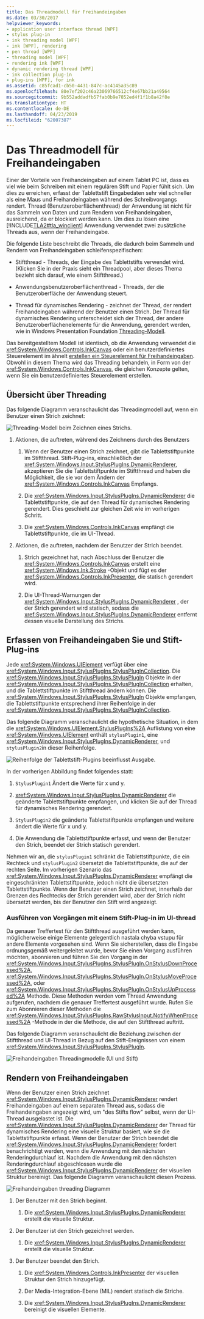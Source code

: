```yaml
---
title: Das Threadmodell für Freihandeingaben
ms.date: 03/30/2017
helpviewer_keywords:
- application user interface thread [WPF]
- stylus plug-in
- ink threading model [WPF]
- ink [WPF], rendering
- pen thread [WPF]
- threading model [WPF]
- rendering ink [WPF]
- dynamic rendering thread [WPF]
- ink collection plug-in
- plug-ins [WPF], for ink
ms.assetid: c85fcad1-cb50-4431-847c-ac4145a35c89
ms.openlocfilehash: 80e7ef202c46a23069766512cf4e67bb21a49564
ms.sourcegitcommit: 9b552addadfb57fab0b9e7852ed4f1f1b8a42f8e
ms.translationtype: HT
ms.contentlocale: de-DE
ms.lasthandoff: 04/23/2019
ms.locfileid: "62007387"
---
```

# <a name="the-ink-threading-model"></a>Das Threadmodell für Freihandeingaben
Einer der Vorteile von Freihandeingaben auf einem Tablet PC ist, dass es viel wie beim Schreiben mit einem regulären Stift und Papier fühlt sich.  Um dies zu erreichen, erfasst der Tablettstift Eingabedaten sehr viel schneller als eine Maus und Freihandeingaben während des Schreibvorgangs rendert.  Thread (Benutzeroberflächenthread) der Anwendung ist nicht für das Sammeln von Daten und zum Rendern von Freihandeingaben, ausreichend, da er blockiert werden kann.  Um dies zu lösen eine [!INCLUDE[TLA2#tla_winclient](../../../../includes/tla2sharptla-winclient-md.md)] Anwendung verwendet zwei zusätzliche Threads aus, wenn der Freihandeingabe.  
  
 Die folgende Liste beschreibt die Threads, die dadurch beim Sammeln und Rendern von Freihandeingaben schleifenspezifischen:  
  
- Stiftthread - Threads, der Eingabe des Tablettstifts verwendet wird.  (Klicken Sie in der Praxis sieht ein Threadpool, aber dieses Thema bezieht sich darauf, wie einem Stiftthread.)  
  
- Anwendungsbenutzeroberflächenthread - Threads, der die Benutzeroberfläche der Anwendung steuert.  
  
- Thread für dynamisches Rendering - zeichnet der Thread, der rendert Freihandeingaben während der Benutzer einen Strich. Der Thread für dynamisches Rendering unterscheidet sich der Thread, der andere Benutzeroberflächenelemente für die Anwendung, gerendert werden, wie in Windows Presentation Foundation [Threading-Modell](threading-model.md).  
  
 Das bereitgestelltem Modell ist identisch, ob die Anwendung verwendet die <xref:System.Windows.Controls.InkCanvas> oder ein benutzerdefiniertes Steuerelement im ähnelt [erstellen ein Steuerelement für Freihandeingaben](creating-an-ink-input-control.md).  Obwohl in diesem Thema wird das Threading behandeln, in Form von der <xref:System.Windows.Controls.InkCanvas>, die gleichen Konzepte gelten, wenn Sie ein benutzerdefiniertes Steuerelement erstellen.  
  
## <a name="threading-overview"></a>Übersicht über Threading  
 Das folgende Diagramm veranschaulicht das Threadingmodell auf, wenn ein Benutzer einen Strich zeichnet:  
  
 ![Threading-Modell beim Zeichnen eines Strichs. ](./media/inkthreading-drawingink.png "InkThreading_DrawingInk")  
  
1. Aktionen, die auftreten, während des Zeichnens durch des Benutzers  
  
    1. Wenn der Benutzer einen Strich zeichnet, gibt die Tablettstiftpunkte im Stiftthread.  Stift-Plug-ins, einschließlich der <xref:System.Windows.Input.StylusPlugIns.DynamicRenderer>, akzeptieren Sie die Tablettstiftpunkte im Stiftthread und haben die Möglichkeit, die sie vor dem Ändern der <xref:System.Windows.Controls.InkCanvas> Empfangs.  
  
    2. Die <xref:System.Windows.Input.StylusPlugIns.DynamicRenderer> die Tablettstiftpunkte, die auf den Thread für dynamisches Rendering gerendert. Dies geschieht zur gleichen Zeit wie im vorherigen Schritt.  
  
    3. Die <xref:System.Windows.Controls.InkCanvas> empfängt die Tablettstiftpunkte, die im UI-Thread.  
  
2. Aktionen, die auftreten, nachdem der Benutzer der Strich beendet.  
  
    1. Strich gezeichnet hat, nach Abschluss der Benutzer die <xref:System.Windows.Controls.InkCanvas> erstellt eine <xref:System.Windows.Ink.Stroke> -Objekt und fügt es der <xref:System.Windows.Controls.InkPresenter>, die statisch gerendert wird.  
  
    2. Die UI-Thread-Warnungen der <xref:System.Windows.Input.StylusPlugIns.DynamicRenderer> , der der Strich gerendert wird statisch, sodass die <xref:System.Windows.Input.StylusPlugIns.DynamicRenderer> entfernt dessen visuelle Darstellung des Strichs.  
  
## <a name="ink-collection-and-stylus-plug-ins"></a>Erfassen von Freihandeingaben Sie und Stift-Plug-ins  
 Jede <xref:System.Windows.UIElement> verfügt über eine <xref:System.Windows.Input.StylusPlugIns.StylusPlugInCollection>.  Die <xref:System.Windows.Input.StylusPlugIns.StylusPlugIn> Objekte in der <xref:System.Windows.Input.StylusPlugIns.StylusPlugInCollection> erhalten, und die Tablettstiftpunkte im Stiftthread ändern können. Die <xref:System.Windows.Input.StylusPlugIns.StylusPlugIn> Objekte empfangen, die Tablettstiftpunkte entsprechend ihrer Reihenfolge in der <xref:System.Windows.Input.StylusPlugIns.StylusPlugInCollection>.  
  
 Das folgende Diagramm veranschaulicht die hypothetische Situation, in dem die <xref:System.Windows.UIElement.StylusPlugIns%2A> Auflistung von eine <xref:System.Windows.UIElement> enthält `stylusPlugin1`, eine <xref:System.Windows.Input.StylusPlugIns.DynamicRenderer>, und `stylusPlugin2`in dieser Reihenfolge.  
  
 ![Reihenfolge der Tablettstift-Plugins beeinflusst Ausgabe. ](./media/inkthreading-pluginorder.png "InkThreading_PluginOrder")  
  
 In der vorherigen Abbildung findet folgendes statt:  
  
1. `StylusPlugin1` Ändert die Werte für x und y.  
  
2. <xref:System.Windows.Input.StylusPlugIns.DynamicRenderer> die geänderte Tablettstiftpunkte empfangen, und klicken Sie auf der Thread für dynamisches Rendering gerendert.  
  
3. `StylusPlugin2` die geänderte Tablettstiftpunkte empfangen und weitere ändert die Werte für x und y.  
  
4. Die Anwendung die Tablettstiftpunkte erfasst, und wenn der Benutzer den Strich, beendet der Strich statisch gerendert.  
  
 Nehmen wir an, die `stylusPlugin1` schränkt die Tablettstiftpunkte, die ein Rechteck und `stylusPlugin2` übersetzt die Tablettstiftpunkte, die auf der rechten Seite.  Im vorherigen Szenario das <xref:System.Windows.Input.StylusPlugIns.DynamicRenderer> empfängt die eingeschränkten Tablettstiftpunkte, jedoch nicht die übersetzten Tablettstiftpunkte.  Wenn der Benutzer einen Strich zeichnet, innerhalb der Grenzen des Rechtecks der Strich gerendert wird, aber der Strich nicht übersetzt werden, bis der Benutzer den Stift wird angezeigt.  
  
### <a name="performing-operations-with-a-stylus-plug-in-on-the-ui-thread"></a>Ausführen von Vorgängen mit einem Stift-Plug-in im UI-thread  
 Da genauer Treffertest für den Stiftthread ausgeführt werden kann, möglicherweise einige Elemente gelegentlich nastala chyba vstupu für andere Elemente vorgesehen sind. Wenn Sie sicherstellen, dass die Eingabe ordnungsgemäß weitergeleitet wurde, bevor Sie einen Vorgang ausführen möchten, abonnieren und führen Sie den Vorgang in der <xref:System.Windows.Input.StylusPlugIns.StylusPlugIn.OnStylusDownProcessed%2A>, <xref:System.Windows.Input.StylusPlugIns.StylusPlugIn.OnStylusMoveProcessed%2A>, oder <xref:System.Windows.Input.StylusPlugIns.StylusPlugIn.OnStylusUpProcessed%2A> Methode. Diese Methoden werden vom Thread Anwendung aufgerufen, nachdem die genauer Treffertest ausgeführt wurde. Rufen Sie zum Abonnieren dieser Methoden die <xref:System.Windows.Input.StylusPlugIns.RawStylusInput.NotifyWhenProcessed%2A> -Methode in der die Methode, die auf den Stiftthread auftritt.  
  
 Das folgende Diagramm veranschaulicht die Beziehung zwischen der Stiftthread und UI-Thread in Bezug auf den Stift-Ereignissen von einem <xref:System.Windows.Input.StylusPlugIns.StylusPlugIn>.  
  
 ![Freihandeingaben Threadingmodelle &#40;UI und Stift&#41;](./media/inkthreading-plugincallbacks.png "InkThreading_PluginCallbacks")  
  
## <a name="rendering-ink"></a>Rendern von Freihandeingaben  
 Wenn der Benutzer einen Strich zeichnet <xref:System.Windows.Input.StylusPlugIns.DynamicRenderer> rendert Freihandeingaben auf einem separaten Thread aus, sodass die Freihandeingaben angezeigt wird, um "des Stifts flow" selbst, wenn der UI-Thread ausgelastet ist.  Die <xref:System.Windows.Input.StylusPlugIns.DynamicRenderer> der Thread für dynamisches Rendering eine visuelle Struktur basiert, wie sie die Tablettstiftpunkte erfasst.  Wenn der Benutzer der Strich beendet die <xref:System.Windows.Input.StylusPlugIns.DynamicRenderer> fordert benachrichtigt werden, wenn die Anwendung mit den nächsten Renderingdurchlauf ist.  Nachdem die Anwendung mit den nächsten Renderingdurchlauf abgeschlossen wurde die <xref:System.Windows.Input.StylusPlugIns.DynamicRenderer> der visuellen Struktur bereinigt.  Das folgende Diagramm veranschaulicht diesen Prozess.  
  
 ![Freihandeingaben threading Diagramm](./media/inkthreading-visualtree.png "InkThreading_VisualTree")  
  
1. Der Benutzer mit den Strich beginnt.  
  
    1. Die <xref:System.Windows.Input.StylusPlugIns.DynamicRenderer> erstellt die visuelle Struktur.  
  
2. Der Benutzer ist den Strich gezeichnet werden.  
  
    1. Die <xref:System.Windows.Input.StylusPlugIns.DynamicRenderer> erstellt die visuelle Struktur.  
  
3. Der Benutzer beendet den Strich.  
  
    1. Die <xref:System.Windows.Controls.InkPresenter> der visuellen Struktur den Strich hinzugefügt.  
  
    2. Der Media-Integration-Ebene (MIL) rendert statisch die Striche.  
  
    3. Die <xref:System.Windows.Input.StylusPlugIns.DynamicRenderer> bereinigt die visuellen Elemente.
